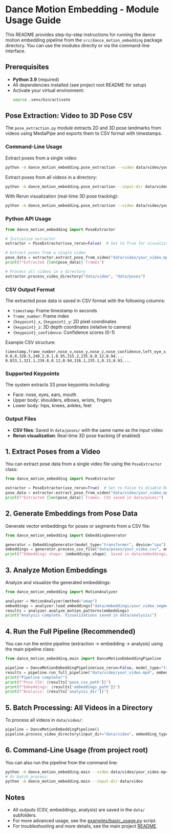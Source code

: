 # Dance Motion Embedding - Module Usage Guide

This README provides step-by-step instructions for running the dance motion embedding pipeline from the `src/dance_motion_embedding` package directory. You can use the modules directly or via the command-line interface.

## Prerequisites

- **Python 3.9** (required)
- All dependencies installed (see project root README for setup)
- Activate your virtual environment:
  ```bash
  source .venv/bin/activate
  ```

## Pose Extraction: Video to 3D Pose CSV

The `pose_extraction.py` module extracts 2D and 3D pose landmarks from videos using MediaPipe and exports them to CSV format with timestamps.

### Command-Line Usage

Extract poses from a single video:
```bash
python -m dance_motion_embedding.pose_extraction --video data/video/your_video.mp4
```

Extract poses from all videos in a directory:
```bash
python -m dance_motion_embedding.pose_extraction --input-dir data/video
```

With Rerun visualization (real-time 3D pose tracking):
```bash
python -m dance_motion_embedding.pose_extraction --video data/video/your_video.mp4 --use-rerun
```

### Python API Usage

```python
from dance_motion_embedding import PoseExtractor

# Initialize extractor
extractor = PoseExtractor(use_rerun=False)  # Set to True for visualization

# Extract poses from a single video
pose_data = extractor.extract_pose_from_video("data/video/your_video.mp4")
print(f"Extracted {len(pose_data)} frames")

# Process all videos in a directory
extractor.process_video_directory("data/video", "data/poses")
```

### CSV Output Format

The extracted pose data is saved in CSV format with the following columns:

- `timestamp`: Frame timestamp in seconds
- `frame_number`: Frame index
- `{keypoint}_x`, `{keypoint}_y`: 2D pixel coordinates
- `{keypoint}_z`: 3D depth coordinates (relative to camera)
- `{keypoint}_confidence`: Confidence scores (0-1)

Example CSV structure:
```csv
timestamp,frame_number,nose_x,nose_y,nose_z,nose_confidence,left_eye_x,left_eye_y,left_eye_z,left_eye_confidence,...
0.0,0,320.5,240.2,0.1,0.95,315.2,235.8,0.12,0.94,...
0.033,1,321.1,239.8,0.12,0.94,316.1,235.1,0.13,0.93,...
```

### Supported Keypoints

The system extracts 33 pose keypoints including:
- Face: nose, eyes, ears, mouth
- Upper body: shoulders, elbows, wrists, fingers
- Lower body: hips, knees, ankles, feet

### Output Files

- **CSV files**: Saved in `data/poses/` with the same name as the input video
- **Rerun visualization**: Real-time 3D pose tracking (if enabled)

## 1. Extract Poses from a Video

You can extract pose data from a single video file using the `PoseExtractor` class:

```python
from dance_motion_embedding import PoseExtractor

extractor = PoseExtractor(use_rerun=True)  # Set to False to disable Rerun visualization
pose_data = extractor.extract_pose_from_video("data/video/your_video.mp4")
print(f"Extracted {len(pose_data)} frames. CSV saved in data/poses/")
```

## 2. Generate Embeddings from Pose Data

Generate vector embeddings for poses or segments from a CSV file:

```python
from dance_motion_embedding import EmbeddingGenerator

generator = EmbeddingGenerator(model_type="transformer", device="cpu")
embeddings = generator.process_csv_file("data/poses/your_video.csv", embedding_type="segment")
print(f"Embeddings shape: {embeddings.shape}. Saved in data/embeddings/")
```

## 3. Analyze Motion Embeddings

Analyze and visualize the generated embeddings:

```python
from dance_motion_embedding import MotionAnalyzer

analyzer = MotionAnalyzer(method="umap")
embeddings = analyzer.load_embeddings("data/embeddings/your_video_segment.npy")
results = analyzer.analyze_motion_patterns(embeddings)
print("Analysis complete. Visualizations saved in data/analysis/")
```

## 4. Run the Full Pipeline (Recommended)

You can run the entire pipeline (extraction → embedding → analysis) using the main pipeline class:

```python
from dance_motion_embedding.main import DanceMotionEmbeddingPipeline

pipeline = DanceMotionEmbeddingPipeline(use_rerun=False, model_type="transformer", device="cpu")
results = pipeline.run_full_pipeline("data/video/your_video.mp4", embedding_type="segment")
print("Pipeline complete!")
print(f"Pose CSV: {results['pose_csv_path']}")
print(f"Embeddings: {results['embeddings_path']}")
print(f"Analysis: {results['analysis_dir']}")
```

## 5. Batch Processing: All Videos in a Directory

To process all videos in `data/video/`:

```python
pipeline = DanceMotionEmbeddingPipeline()
pipeline.process_video_directory(input_dir="data/video", embedding_type="segment", analyze=True)
```

## 6. Command-Line Usage (from project root)

You can also run the pipeline from the command line:

```bash
python -m dance_motion_embedding.main --video data/video/your_video.mp4
# Or batch process:
python -m dance_motion_embedding.main --input-dir data/video
```

## Notes
- All outputs (CSV, embeddings, analysis) are saved in the `data/` subfolders.
- For more advanced usage, see the [examples/basic_usage.py](../../examples/basic_usage.py) script.
- For troubleshooting and more details, see the main project [README](../../README.md). 